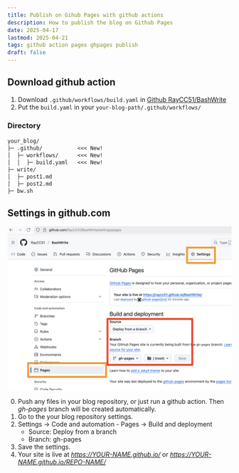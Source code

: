```yaml
---
title: Publish on Gihub Pages with github actions
description: How to publish the blog on Github Pages
date: 2025-04-17
lastmod: 2025-04-21
tags: github action pages ghpages publish
draft: false
---
```


## Download github action

1. Download `.github/workflows/build.yaml` in [Github RayCC51/BashWrite](https://github.com/raycc51/bashwrite)
2. Put the `build.yaml` in your `your-blog-path/.github/workflows/`

### Directory

```
your_blog/
├─ .github/           <<< New!
│  ├─ workflows/      <<< New!
│  │  ├─ build.yaml   <<< New!
├─ write/
│  ├─ post1.md
│  ├─ post2.md
├─ bw.sh
```

## Settings in github.com

![setting image](pages-setting.png)

0. Push any files in your blog repository, or just run a github action. Then *gh-pages* branch will be created automatically.
1. Go to the your blog repository settings.
2. Settings -> Code and automation - Pages -> Build and deployment
    - Source: Deploy from a branch
    - Branch: gh-pages
3. Save the settings.
4. Your site is live at *https://YOUR-NAME.github.io/* or *https://YOUR-NAME.github.io/REPO-NAME/*
